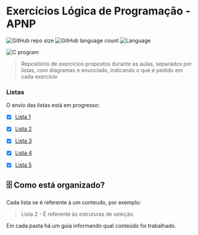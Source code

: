 # Exercícios Lógica de Programação - APNP 



![GitHub repo size](https://img.shields.io/github/repo-size/yxav/proglogic?style=for-the-badge)
![GitHub language count](https://img.shields.io/github/languages/count/yxav/proglogic?style=for-the-badge)
![Language](https://img.shields.io/badge/Language-C-blue?style=for-the-badge&logo=appveyor)


<img src="https://cdn.hswstatic.com/gif/c-program.jpg" alt="C program">

> Repositório de exercícios propostos durante as aulas, separados por listas, com diagramas e enunciado, indicando o que é pedido em cada exercício

### Listas

O envio das listas está em progresso:

- [x] [Lista 1](https://github.com/Yxav/proglogic/tree/master/exercicios-1 "Exercícios Lista 1")
- [x] [Lista 2](https://github.com/Yxav/proglogic/tree/master/exercicios-2 "Exercícios Lista 2")
- [x] [Lista 3](https://github.com/Yxav/proglogic/tree/master/exercicios-3 "Exercícios Lista 3")
- [x] [Lista 4](https://github.com/Yxav/proglogic/tree/master/exercicios-4 "Exercícios Lista 4")
- [x] [Lista 5](https://github.com/Yxav/proglogic/tree/master/exercicios-5 "Exercícios Lista 5")


## 🗄️ Como está organizado?

Cada lista se é referente à um conteudo, por exemplo:

> Lista 2 - É referente às estruturas de seleção.

Em cada pasta há um guia informando qual conteúdo foi trabalhado.
